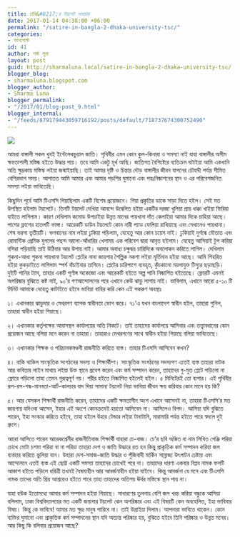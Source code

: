```yaml
---
title: ঢাবি&#8217;র টয়লেট সমাচার
date: 2017-01-14 04:38:00 +06:00
permalink: "/satire-in-bangla-2-dhaka-university-tsc/"
categories:
- ফানপোস্ট
id: 41
author: শর্মা লুনা
layout: post
guid: http://sharmaluna.local/satire-in-bangla-2-dhaka-university-tsc/
blogger_blog:
- sharmaluna.blogspot.com
blogger_author:
- Sharma Luna
blogger_permalink:
- "/2017/01/blog-post_9.html"
blogger_internal:
- "/feeds/879179443059716192/posts/default/718737674300752490"
---
```


![](http://3.bp.blogspot.com/-3NNvZBkRLpQ/WHkCTsBFE1I/AAAAAAAAAk8/JjeTzqFuKBIoSVwplAm0QPNaReXbMufoQCK4B/s1600/11.-TSC.jpg)

আমরা বাঙ্গালী সকল খুবই ইন্টেলেকচুয়াল জাতি। পৃথিবীর এমন কোন কুল-কিনারা ও সমস্যা নাই যাহা বাঙ্গালীর অসীম ক্ষমতাশালী মস্তিষ্ক হইতে উদ্ধার পায়। তবে আমি একটু মূর্খ আছি। জাতিগত বৈশিষ্ট্যের ব্যতিক্রম ঘটাইয়া আমি একখানি অতি ক্ষুদ্রকায় মস্তিস্ক লইয়া জন্মাইয়াছি। তাই আমার দৃষ্টি ও চিন্তার দৌড় বাঙ্গালীর জীবন যাপনের চৌহদ্দী পর্যন্ত সীমিত বেশিরভাগ সময়। আপাতত আমি আমার এবং আমার পড়শির ঘুমানো এবং পয়ঃনিষ্কাশনের স্থান ও এর পরিবেশজনিত সমস্যা লইয়া ভাবিতেছি।

কিছুদিন পূর্বে আমি টিএসসি গিয়াছিলাম একটি বিশেষ প্রয়োজনে। গিয়া প্রকৃতির ডাকে সাড়া দিতে হইল। সেই মত উপস্থিত হইলাম টয়লেটে। তিনটি টয়লেট দেখিয়া আনন্দে উদ্বেলিত হইয়া একটির দরজা খুলিয়া প্রায় ধাক্কা খাইয়া ফিরিয়া যাইতে লাগিলাম। কারণ দেখিলাম কমোড উপচাইয়া উন্নত মানের পায়খানা দাঁত কেলাইয়া আমার দিকে চাহিয়া আছে। পাশের ফ্লাশের হাতলটি ভাঙ্গা। আরেকটি ডাউন টয়লেটে কোন নারী প্যাড ফেলিয়া রাখিয়াছে এবং সেখানেও পায়খানা। শেষ ভরসা তৃতীয়টি। ভগবানের নাম লইয়া ঢুকিয়া পড়িলাম, যেহেতু আর কোন চয়েস নাই। ঢুকিয়াই দুর্গন্ধে মৌতাত এবং রোমান্টিক প্রেমিক যুগলের পছন্দ আলো-আঁধারির খেলাময় এক পরিবেশ দ্বারা আবৃত হইলাম। যেহেতু আসিয়াই টুপ করিয়া বসিয়া পড়িয়াছি তাই উঠিবার আর উপায় নাই। আমার অবাধ্য চক্ষুদ্বয় চারিদিকে অবলোকন করিতে লাগিল। দেখিলাম শুকনা-আধা শুকনা পায়খানা টয়লেট প্লেটের নানা জায়গায় শৈল্পিক নকশা লইয়া মূর্তিমান হইয়া আছে। আমি শিহরিত হইয়া কুকড়াইতে লাগিলাম স্পর্শ বাঁচাইবার তাগিদে। প্লেটের চারিপাশে ব্যবহৃত, কুঁচকানো ময়লাযুক্ত টিস্যুর ছড়াছড়ি। দুইটি পানির ট্যাব, তাহার একটি পূর্ণাঙ্গ অকেজো এবং আরেকটি হইতে অল্প পানি নিষ্কাশিত হইতেছে। ফ্লোরটি এমনই অপরিষ্কার বুঝিতে কষ্ট নাই, ৯০’র গণআন্দোলনের পরে এখানে কেউ ঝাড়ু লাগায় নাই। ভাবিলাম, এখানে আরো ৫-১০ টি মিনিট আমাকে যেহেতু কাটাইতে হইবে ভাবিয়া বাহির করি কেন এই সকরুণ অবস্থাঃ

১। এখানকার ঝাড়ুদার ও মেথরগণ ব্যাপক স্বাধীনতা ভোগ করে। ৭১’এ যখন বাংলাদেশ স্বাধীন হইল, তাহারা শুনিল, তাহারা স্বাধীন হইয়া গিয়াছে।

২। এখানকার কর্তৃপক্ষের আবাসস্থল কার্যালয়ের অতি নিকটে। তাই তাহাদের কার্যালয়ে আসিবার এবং তত্ত্বাবধানের কোন প্রয়োজন আছে বলিয়া মনে করেন না তাহারা। তাহারাও মেথরগণের সাথে স্বাধীন হইয়া গিয়াছে বলিয়া ভাবিতেছে।

৩। এখানকার শিক্ষক ও পরিচালকমণ্ডলী রাজনীতি করিতে ব্যস্ত। তাহার টিএসসি আসিবেন কখন?

৪। বাকি থাকিল সাংস্কৃতিক সংগঠনের সদস্য ও শিক্ষার্থীগ্ণ। সাংস্কৃতিক সংগঠনের সদস্যগণ এ্যতই ব্যস্ত তাহারা নাটক আর কবিতার লাইন মাথায় লইয়া উক্ত স্থানে প্রবেশ করেন এবং কর্ম সম্পাদন করেন, তাহাদের গু-মুত প্লেটে পড়িলো না ফ্লোরে পড়িলো তাহা তেমন গুরূত্বপূর্ণ নয়। শরীর হইতে নিষ্কাশিত হইলেই হইল। ৫ মিনিটেরই তো ব্যপার। এই পৃথিবীর রূপ-রস-গন্ধ-মানবতা-আর্ট-কালচার বাদ দিয়া সামান্য টয়লেট নিয়া ভাবিয়া জীবন ক্ষয় করিবার কোন মানে হয় কি?

৫। আর যেসকল শিক্ষার্থী রাজনীতি করেন, তাহাদের একটি ক্ষমতাসীন অংশ এখানে আসেনই না, তাহারা টিএসসি’র মত জায়গায় যদিওবা আসেন, ইহার এই অংশে কোনক্রমেই হয়তো আসিবেন না। আসিলেও বিপদ। আসিয়া যদি বুঝিতে পারেন, ইহা সংস্কার করিতে হইবে, তাহা হইলে উহার টেন্ডার লইয়া টানাটানি, মারামারি পর্যন্ত হইতে পারে স্বদলে দুই গ্রুপে।

আরো আসিতে পারেন আরেকশ্রেনীর রাজনীতিবাজ শিক্ষার্থী যাহারা চে-বাজ। চে’র ছবি অঙ্কিত বা নাম লিখিত গেঞ্জি পরিয়া চোখে মোটা চশমা পরিয়া বা না পরিয়া তাহারা দেশ ও জাতি উদ্ধারে রত হন কিন্তু প্রাকৃতিক কর্ম সম্পাদন করিয়া জল ব্যবহার করিতে ভুলিয়া যান। উহারা দেশ-সমাজ-জাতি উদ্ধার ও পুঁজিবাদী মার্কিন সাম্রাজ্য উৎপাটন চেষ্টায় এবং আন্দোলনে এতই ব্যস্ত এই ছোট্ট একটি সমস্যা তাহাদের চোখেই পরে না। তাহাদের ধারণা একবার বিপ্লব নামক ফলটি আকাশ হইতে পড়িলে ধরিত্রী তখনই বৈষম্যহীন আর আবর্জনাহীন হইয়া যাইবে। কিন্তু আবর্জনা যে মনে এবং টিএসসি নামক তাদের অতি প্রিয় আশ্রয়েও হইতে পারে তাহা তাহাদের অতিশয় ঊর্বর মস্তিস্কে স্থান পায় না।

যাহা হউক ইতোমধ্যে আমার কর্ম সম্পাদন হইয়া গিয়াছে। সাধারণের তুলনায় বেশি জল খরচ করিয়া বন্ধুকে আসিয়া বলিলাম, ঢাকা বিশ্ববিদ্যালয়ের মত একটি জায়গার টয়লেট কেন অপরিষ্কার এবং এই বিষয়টি কেন অবহেলিত, ইহা ভাবিবার বিষয়। কিন্তু কে ভাবিবে! আমার মত ক্ষুদ্র মানুষ পারিবে না। তাই উগ্রাইয়া দিলাম। আপনারা ভাবিতে থাকেন। কোন ব্যক্তির ঘুমানো এবং প্রাকৃতিক কর্ম সম্পাদনের স্থান যদি অত্যন্ত পরিষ্কার হয়, বুঝিতে হইবে তিনি পরিষ্কার ও উন্নত মনের। আর কিছু কি বলিবার প্রয়োজন আছে?